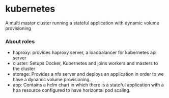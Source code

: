 # kubernetes
A multi master cluster running a stateful application with dynamic volume provisioning

### About roles

- haproxy: provides haproxy server, a loadbalancer for kubernetes api server
- cluster: Setups Docker, Kubernetes and joins workers and masters to the cluster
- storage: Provides a nfs server and deploys an application in order to we have a dynamic volume provisioning.
- app: Contains a helm chart in which there is a stateful application with a hpa resource configured to have horizontal pod scaling.
